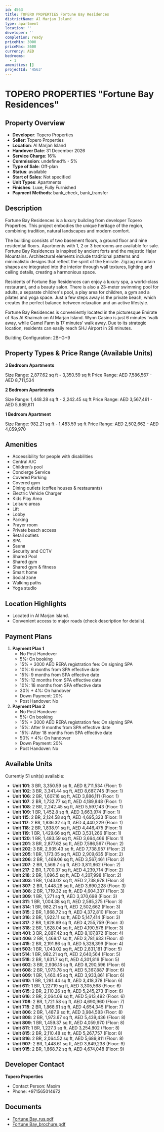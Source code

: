 ```yaml
---
id: 4563
title: TOPERO PROPERTIES Fortune Bay Residences
districtName: Al Marjan Island
type: apartment
location: ''
developer: ''
completion: ready
priceMin: 3000
priceMax: 3600
currency: AED
bedrooms:
  - 1
amenities: []
projectId: '4563'
---
```


# TOPERO PROPERTIES "Fortune Bay Residences"

## Property Overview
- **Developer**: Topero Properties
- **Seller**: Topero Properties
- **Location**: Al Marjan Island
- **Handover Date**: 31 December 2026
- **Service Charge**: 16%
- **Commission**: undefined% - 5%
- **Type of Sale**: Off-plan
- **Status**: available
- **Start of Sales**: Not specified
- **Unit Types**: Apartments
- **Finishes**: Luxe, Fully Furnished
- **Payment Methods**: bank_check, bank_transfer

## Description
Fortune Bay Residences is a luxury building from developer Topero Properties. This project embodies the unique heritage of the region, combining tradition, natural landscapes and modern comfort.

The building consists of two basement floors, a ground floor and nine residential floors. Apartments with 1, 2 or 3 bedrooms are available for sale. Fortune Bay Residences is inspired by ancient forts and the majestic Hajar Mountains. Architectural elements include traditional patterns and minimalistic designs that reflect the spirit of the Emirate. Zigzag mountain shapes are integrated into the interior through wall textures, lighting and ceiling details, creating a harmonious space.

Residents of Fortune Bay Residences can enjoy a luxury spa, a world-class restaurant, and a beauty salon. There is also a 23-meter swimming pool for adults, a separate children's pool, a play area for children, a gym and a pilates and yoga space. Just a few steps away is the private beach, which creates the perfect balance between relaxation and an active lifestyle.

Fortune Bay Residences is conveniently located in the picturesque Emirate of Ras Al Khaimah on Al Marjan Island. Wynn Casino is just 6 minutes 'walk away, while Camel Farm is 17 minutes' walk away. Due to its strategic location, residents can easily reach SHJ Airport in 28 minutes.

Building Configuration: 2B+G+9

## Property Types & Price Range (Available Units)
**3 Bedroom Apartments**

Size Range: 2,877.62 sq ft - 3,350.59 sq ft
Price Range: AED 7,586,567 - AED 8,711,534

**2 Bedroom Apartments**

Size Range: 1,448.28 sq ft - 2,242.45 sq ft
Price Range: AED 3,567,461 - AED 5,689,811

**1 Bedroom Apartment**

Size Range: 982.21 sq ft - 1,483.59 sq ft
Price Range: AED 2,502,662 - AED 4,059,970

## Amenities
- Accessibility for people with disabilities
- Central A/C
- Children’s pool
- Concierge Service
- Covered Parking
- Covered gym
- Dining outlets  (coffee houses & restaurants)
- Electric Vehicle Charger
- Kids Play Area
- Leisure areas
- Lift
- Lobby
- Parking
- Prayer room
- Private beach access
- Retail outlets
- SPA
- Sauna
- Security and CCTV
- Shared Pool
- Shared gym
- Shared gym & fitness
- Smart home
- Social zone
- Walking paths
- Yoga studio

## Location Highlights
- Located in Al Marjan Island.
- Convenient access to major roads (check description for details).

## Payment Plans
1. **Payment Plan 1**
   - No Post Handover
   - 5%: On booking
   - 15% + 3000 AED RERA registration fee: On signing SPA
   - 10%: 6 months from SPA effective date
   - 15%: 9 months from SPA effective date
   - 15%: 12 months from SPA effective date
   - 10%: 18 months from SPA effective date
   - 30% + 4%: On handover
   - Down Payment: 20%
   - Post Handover: No
2. **Payment Plan 2**
   - No Post Handover
   - 5%: On booking
   - 15% + 3000 AED RERA registration fee: On signing SPA
   - 15%: After 9 months from SPA effective date
   - 15%: After 18 months from SPA effective date
   - 50% + 4%: On handover
   - Down Payment: 20%
   - Post Handover: No

## Available Units
Currently 51 unit(s) available:
- **Unit 101**: 3 BR, 3,350.59 sq ft, AED 8,711,534 (Floor: 1)
- **Unit 102**: 3 BR, 3,341.44 sq ft, AED 8,687,745 (Floor: 1)
- **Unit 106**: 2 BR, 1,607.16 sq ft, AED 3,886,111 (Floor: 1)
- **Unit 107**: 2 BR, 1,732.77 sq ft, AED 4,189,848 (Floor: 1)
- **Unit 108**: 2 BR, 2,242.45 sq ft, AED 5,597,143 (Floor: 1)
- **Unit 109**: 1 BR, 1,452.8 sq ft, AED 3,663,974 (Floor: 1)
- **Unit 115**: 2 BR, 2,124.58 sq ft, AED 4,695,323 (Floor: 1)
- **Unit 117**: 2 BR, 1,836.32 sq ft, AED 4,440,229 (Floor: 1)
- **Unit 118**: 2 BR, 1,838.91 sq ft, AED 4,446,475 (Floor: 1)
- **Unit 119**: 1 BR, 1,429.66 sq ft, AED 3,531,266 (Floor: 1)
- **Unit 120**: 1 BR, 1,483.59 sq ft, AED 3,664,466 (Floor: 1)
- **Unit 201**: 3 BR, 2,877.62 sq ft, AED 7,586,567 (Floor: 2)
- **Unit 202**: 3 BR, 2,935.43 sq ft, AED 7,738,957 (Floor: 2)
- **Unit 205**: 1 BR, 1,173.05 sq ft, AED 2,909,635 (Floor: 2)
- **Unit 206**: 2 BR, 1,469.06 sq ft, AED 3,567,461 (Floor: 2)
- **Unit 207**: 2 BR, 1,569.7 sq ft, AED 3,811,862 (Floor: 2)
- **Unit 217**: 2 BR, 1,700.37 sq ft, AED 4,239,714 (Floor: 2)
- **Unit 218**: 2 BR, 1,696.5 sq ft, AED 4,207,998 (Floor: 2)
- **Unit 303**: 1 BR, 1,043.02 sq ft, AED 2,738,978 (Floor: 3)
- **Unit 307**: 2 BR, 1,448.28 sq ft, AED 3,690,228 (Floor: 3)
- **Unit 308**: 2 BR, 1,719.32 sq ft, AED 4,604,337 (Floor: 3)
- **Unit 309**: 1 BR, 1,271 sq ft, AED 3,370,698 (Floor: 3)
- **Unit 311**: 1 BR, 1,004.38 sq ft, AED 2,585,275 (Floor: 3)
- **Unit 314**: 1 BR, 982.21 sq ft, AED 2,502,662 (Floor: 3)
- **Unit 315**: 2 BR, 1,868.72 sq ft, AED 4,372,810 (Floor: 3)
- **Unit 316**: 2 BR, 1,922.11 sq ft, AED 5,147,414 (Floor: 3)
- **Unit 317**: 2 BR, 1,628.69 sq ft, AED 4,255,759 (Floor: 3)
- **Unit 318**: 2 BR, 1,628.04 sq ft, AED 4,190,578 (Floor: 3)
- **Unit 401**: 3 BR, 2,887.42 sq ft, AED 8,107,872 (Floor: 4)
- **Unit 406**: 2 BR, 1,469.17 sq ft, AED 3,781,633 (Floor: 4)
- **Unit 415**: 2 BR, 2,191.86 sq ft, AED 5,328,399 (Floor: 4)
- **Unit 503**: 1 BR, 1,043.02 sq ft, AED 2,831,181 (Floor: 5)
- **Unit 514**: 1 BR, 982.21 sq ft, AED 2,640,564 (Floor: 5)
- **Unit 518**: 2 BR, 1,631.7 sq ft, AED 4,301,816 (Floor: 5)
- **Unit 602**: 3 BR, 2,936.18 sq ft, AED 8,290,596 (Floor: 6)
- **Unit 608**: 2 BR, 1,973.78 sq ft, AED 5,367,887 (Floor: 6)
- **Unit 609**: 1 BR, 1,460.45 sq ft, AED 3,933,861 (Floor: 6)
- **Unit 610**: 1 BR, 1,281.44 sq ft, AED 3,418,378 (Floor: 6)
- **Unit 611**: 1 BR, 1,227.19 sq ft, AED 3,305,568 (Floor: 6)
- **Unit 615**: 2 BR, 2,110.26 sq ft, AED 5,245,273 (Floor: 6)
- **Unit 616**: 2 BR, 2,064.09 sq ft, AED 5,613,492 (Floor: 6)
- **Unit 708**: 2 BR, 1,721.58 sq ft, AED 4,690,960 (Floor: 7)
- **Unit 715**: 2 BR, 1,868.61 sq ft, AED 4,654,345 (Floor: 7)
- **Unit 806**: 2 BR, 1,487.9 sq ft, AED 3,984,583 (Floor: 8)
- **Unit 808**: 2 BR, 1,973.67 sq ft, AED 5,439,436 (Floor: 8)
- **Unit 809**: 1 BR, 1,459.37 sq ft, AED 4,059,970 (Floor: 8)
- **Unit 811**: 1 BR, 1,227.3 sq ft, AED 3,254,802 (Floor: 8)
- **Unit 815**: 2 BR, 2,110.48 sq ft, AED 5,267,757 (Floor: 8)
- **Unit 816**: 2 BR, 2,064.52 sq ft, AED 5,689,811 (Floor: 8)
- **Unit 907**: 2 BR, 1,448.61 sq ft, AED 3,849,238 (Floor: 9)
- **Unit 915**: 2 BR, 1,868.72 sq ft, AED 4,674,048 (Floor: 9)

## Developer Contact
**Topero Properties**
- Contact Person: Maxim
- Phone: +971565014672

## Documents
- [Fortune Bay_rus.pdf](https://cdn.geniemap.net/2025/02/25/fJf2C259ThX6bzvglW7G9jWh6P4sORoySmC9AdZz.pdf)
- [Fortune Bay_brochure.pdf](https://cdn.geniemap.net/2025/02/25/tblDRluVcSWUSmVWN7lSK5JrJtnquNynVEScM6Eq.pdf)
